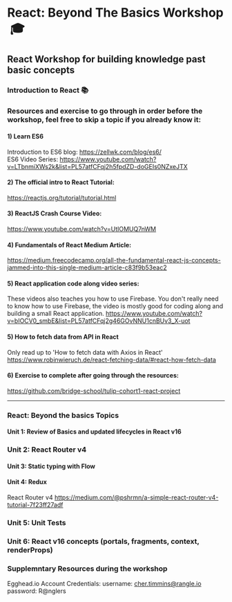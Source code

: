 # React: Beyond The Basics Workshop  :mortar_board:
## React Workshop for building knowledge past basic concepts


### Introduction to React :books:
### Resources and exercise to go through in order before the workshop, feel free to skip a topic if you already know it:

#### 1) Learn ES6
Introduction to ES6 blog:
https://zellwk.com/blog/es6/ \
ES6 Video Series:
https://www.youtube.com/watch?v=LTbnmiXWs2k&list=PL57atfCFqj2h5fpdZD-doGEIs0NZxeJTX

#### 2) The official intro to React Tutorial:
https://reactjs.org/tutorial/tutorial.html

#### 3) ReactJS Crash Course Video:
https://www.youtube.com/watch?v=UtIOMUQ7nWM

#### 4) Fundamentals of React Medium Article:
https://medium.freecodecamp.org/all-the-fundamental-react-js-concepts-jammed-into-this-single-medium-article-c83f9b53eac2

#### 5) React application code along video series:
These videos also teaches you how to use Firebase.  You don't really need to know how to use Firebase, the video is mostly good for coding along and building a small React application.
https://www.youtube.com/watch?v=bIOCV0_smbE&list=PL57atfCFqj2g46GOvNNU1cnBUv3_X-uot

#### 5) How to fetch data from API in React
Only read up to 'How to fetch data with Axios in React'
https://www.robinwieruch.de/react-fetching-data/#react-how-fetch-data

#### 6) Exercise to complete after going through the resources:
https://github.com/bridge-school/tulip-cohort1-react-project


---

### React: Beyond the basics Topics

#### Unit 1: Review of Basics and updated lifecycles in React v16

### Unit 2: React Router v4

#### Unit 3: Static typing with Flow

#### Unit 4: Redux
React Router v4
https://medium.com/@pshrmn/a-simple-react-router-v4-tutorial-7f23ff27adf

### Unit 5: Unit Tests

### Unit 6: React v16 concepts (portals, fragments, context, renderProps)


### Supplemntary Resources during the workshop

Egghead.io Account Credentials:
username: cher.timmins@rangle.io	password: R@nglers	
